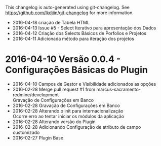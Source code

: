 This changelog is auto-generated using git-changelog.
See https://github.com/lkdjiin/git-changelog for more information.

* 2016-04-18 criação de Tabela HTML  
* 2016-04-13 Issue #5 - Select Iterativo para apresentação dos Dados  
* 2016-04-12 Criação dos Selects Básicos de Porfolios e Projetos  
* 2016-04-11 Adicionada método para iteração dos projetos  

2016-04-10 Versão 0.0.4 - Configurações Básicas do Plugin  
===========================================================
* 2016-04-10 Campos de Gestor e Visibilidade adicionados as opções  
* 2016-02-28 Merge pull request #1 from marcus-sacramento-redmine/development  
  Gravação de Configurações em Banco
* 2016-02-28 Gravação de Configurações em Banco  
* 2016-02-28 Alterando o init para internacionalização  
  Ocorre erro ao tentar iniciar os módulos da aplicação
* 2016-02-28 Alterando versão do Plugin  
* 2016-02-28 Adicionando Configuração de atributo de campo customizado  
* 2016-02-27 Plugin Base  
